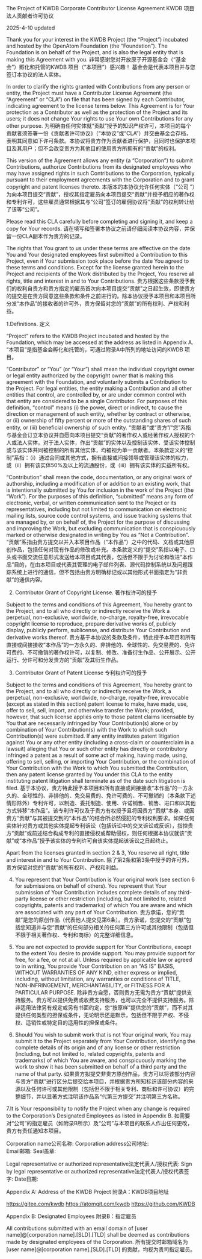 The Project of KWDB 
Corporate Contributor License Agreement
KWDB 项目法人贡献者许可协议

2025-4-10 updated  

Thank you for your interest in the KWDB  Project (the “Project”) incubated and hosted by the OpenAtom Foundation (the “Foundation”). The Foundation is on behalf of the Project, and is also the legal entity that is making this Agreement with you.
非常感谢您对开放原子开源基金会（“基金会”）孵化和托管的KWDB 项目（“本项目”）感兴趣！ 基金会是代表本项目并与您签订本协议的法人实体。

In order to clarify the rights granted with Contributions from any person or entity, the Project must have a Contributor License Agreement (the “Agreement” or “CLA”) on file that has been signed by each Contributor, indicating agreement to the license terms below. This Agreement is for Your protection as a Contributor as well as the protection of the Project and its users; it does not change Your rights to use Your own Contributions for any other purpose.
为明确由任何实体就“贡献”授予的知识产权许可，本项目的每个贡献者须签署一份《贡献者许可协议》（“本协议”或“CLA”）并交由基金会存档，表明其同意如下许可条款。本协议将贵方作为贡献者进行保护，且同时也保护本项目及其用户；但不会改变贵方为其他目的使用贵方所拥有的“贡献”的权利。

This version of the Agreement allows any entity (a “Corporation”) to submit Contributions, authorize Contributions from its designated employees who may have assigned rights in such Contributions to the Corporation, typically pursuant to their employment agreements with the Corporation and to grant copyright and patent licenses thereto. 
本版本的本协议允许任何实体（“公司 ”）为向本项目提交“贡献”，授权其指定雇员向本项目提交“贡献”并授予相应的著作权和专利许可，这些雇员通常根据其与“公司”签订的雇佣协议将“贡献”的权利转让给了该等“公司”。

Please read this CLA carefully before completing and signing it, and keep a copy for Your records. 
请在填写和签署本协议之前请仔细阅读本协议内容，并保留一份CLA副本作为贵方的记录。

The rights that You grant to us under these terms are effective on the date You and Your designated employees first submitted a Contribution to this Project, even if Your submission took place before the date You agreed to these terms and conditions. Except for the license granted herein to the Project and recipients of the Work distributed by the Project, You reserve all rights, title and interest in and to Your Contributions.
贵方根据这些条款授予我们的权利自贵方和贵方指定的雇员首次向本项目提交“贡献”之日起生效，即使贵方的提交是在贵方同意这些条款和条件之前进行的。除本协议授予本项目和本项目所分发“本作品”的接收者的许可外，贵方保留对您的“贡献”的所有权利、产权和利益。

1.Definitions.
定义

“Project” refers to the KWDB  Project incubated and hosted by the Foundation, which may be accessed at the address as listed in Appendix A.  
“本项目”是指基金会孵化和托管的，可通过附录A中所列的地址访问的KWDB 项目。

“Contributor” or “You” (or “Your”) shall mean the individual copyright owner or legal entity authorized by the copyright owner that is making this agreement with the Foundation, and voluntarily submits a Contribution to the Project. For legal entities, the entity making a Contribution and all other entities that control, are controlled by, or are under common control with that entity are considered to be a single Contributor. For purposes of this definition, “control” means (i) the power, direct or indirect, to cause the direction or management of such entity, whether by contract or otherwise, or (ii) ownership of fifty percent or more of the outstanding shares of such entity, or (iii) beneficial ownership of such entity.
“贡献者”或“贵方”/“您”系指与基金会订立本协议并自愿向本项目提交“贡献”的著作权人或经著作权人授权的个人或法人实体。对于法人实体，作出“贡献”的实体以及控制该实体、受该实体控制或与该实体共同被控制的所有其他实体，均被视为单一贡献者。本条款定义的“控制”系指：（i）通过合同或其他方式，拥有直接或间接领导或管理该实体的权力，或（ii）拥有该实体50%及以上的流通股份，或（iii）拥有该实体的实益所有权。

“Contribution” shall mean the code, documentation, or any original work of authorship, including a modification of or addition to an existing work, that is intentionally submitted by You  for inclusion in the work of the Project (the “Work”). For the purposes of this definition, “submitted” means any form of electronic, verbal, or written communication sent to the Project or its representatives, including but not limited to communication on electronic mailing lists, source code control systems, and issue tracking systems that are managed by, or on behalf of, the Project for the purpose of discussing and improving the Work, but excluding communication that is conspicuously marked or otherwise designated in writing by You as “Not a Contribution”.
“贡献”系指由贵方提交以并入本项目作品（“本作品”）之中的代码、文档或其他原创作品，包括任何对现有作品的修改或补充。本条款定义的“提交”系指以电子、口头或书面交流任意形式发送给本项目或其代表，包括但不限于为讨论和改进“本作品”目的，在由本项目或代表其管理的电子邮件列表、源代码控制系统以及问题跟踪系统上进行的通信，但不包括由贵方明确标记或以其他形式书面指定为“非贡献”的通信内容。

2. Contributor Grant of Copyright License.
著作权许可的授予

Subject to the terms and conditions of this Agreement, You hereby grant to the Project, and to all who directly or indirectly receive the Work a perpetual, non-exclusive, worldwide, no-charge, royalty-free, irrevocable copyright license to reproduce, prepare derivative works of, publicly display, publicly perform, sublicense, and distribute Your Contribution and derivative works thereof. 
贵方基于本协议的条款及条件，特此授予本项目和所有直接或间接接收“本作品”的一方永久的、非排他的、全球性的、免交易费的、免许可费的、不可撤销的著作权许可，以复制、修改、准备衍生作品、公开展示、公开运行、分许可和分发贵方的“贡献”及其衍生作品。

3. Contributor Grant of Patent License
专利权许可的授予

Subject to the terms and conditions of this Agreement, You hereby grant to the Project, and to  all who directly or indirectly receive the Work, a perpetual, non-exclusive, worldwide, no-charge, royalty-free, irrevocable (except as stated in this section) patent license to make, have made, use, offer to sell, sell, import, and otherwise transfer the Work; provided, however, that such license applies only to those patent claims licensable by You that are necessarily infringed by Your Contribution(s) alone or by combination of Your Contribution(s) with the Work to which such Contribution(s) were submitted. If any entity institutes patent litigation against You or any other entity (including a cross-claim or counterclaim in a lawsuit) alleging that You or such other entity has directly or contributory infringed a patent as a result of some act of making, having made, using, offering to sell, selling, or importing Your Contribution, or the combination of Your Contribution with the Work to which You submitted the Contribution, then any patent license granted by You under this CLA to the entity instituting patent litigation shall terminate as of the date such litigation is filed.
基于本协议，贵方特此授予本项目和所有直接或间接接收“本作品”的一方永久的、全球性的、非排他的、免交易费的、免许可费的、不可撤销的（本条款下述情形除外）专利许可，以制造、委托制造、使用、许诺销售、销售、进口和以其他方式转移“本作品”。该专利许可仅及于贵方有权授予且将因贵方“贡献”本身、或因贵方“贡献”与其被提交到的“本作品”的结合所必然侵犯的专利权利要求。如果任何实体针对贵方或其他实体提起专利诉讼（包括诉讼中的交叉诉讼或反诉），指控贵方“贡献”或前述结合构成专利的直接侵权或帮助侵权，则任何根据本协议就该“贡献”或“本作品”授予该实体的专利许可自该实体提起该诉讼之日起终止。

Apart from the licenses granted in section 2 & 3, You reserve all right, title and interest in and to Your Contribution.
除了第2条和第3条中授予的许可外，贵方保留对您的“贡献”的所有权利、产权和利益。


4. You represent that Your Contribution is Your original work (see section 6 for submissions on behalf of others). You represent that Your submission of Your Contribution includes complete details of any third-party license or other restriction (including, but not limited to, related copyrights, patents and trademarks) of which You are  aware and which are associated with any part of Your Contribution.
贵方承诺，您的“贡献”是您的原创作品（代表他人提交见第6条）。贵方承诺，您提交的“贡献”包括您知道并与您“贡献”的任何部分相关的任何第三方许可或其他限制（包括但不限于相关著作权、专利和商标）的完整详细信息。

5. You are not expected to provide support for Your Contributions, except to the extent You desire to provide support. You may provide support for free, for a fee, or not at all. Unless required by applicable law or agreed to in writing, You provide Your Contribution on an “AS IS” BASIS, WITHOUT WARRANTIES OF ANY KIND, either express or implied, including, without limitation, any warranties or conditions of TITLE, NON-INFRINGEMENT, MERCHANTABILITY, or FITNESS FOR A PARTICULAR PURPOSE.
除非贵方自愿，否则贵方无需为贵方“贡献”提供支持服务。贵方可以提供免费或收费支持服务，也可以完全不提供支持服务。除非适用法律另有规定或另有书面约定，您“按原样”提供您的“贡献”，而不对其提供任何类型的担保或条件，无论明示还是默示，包括但不限于产权、不侵权、适销性或特定目的适用性的担保或条件。

6. Should You wish to submit work that is not Your original work, You may submit it to the Project separately from Your Contribution, identifying the complete details of its origin and of any license or other restriction (including, but not limited to, related copyrights, patents and trademarks) of which You are aware, and conspicuously marking the work to show it has been submitted on behalf of a third party and the name of that party.
如果贵方拟提交非贵方原创作品，贵方可以将该部分内容与贵方“贡献”进行区分后提交给本项目，并根据贵方所知标识该部分内容的来源以及任何许可或其他限制（包括但不限于相关专利、商标和许可协议）的完整细节，并以显著方式注明该作品系“代第三方提交”并注明第三方名称。

7.It is Your responsibility to notify the Project when any change is required to the Corporation’s Designated Employees as listed in Appendix B.
如需要对“公司”的指定雇员（如附录B所示）及“公司”与本项目的联系人作出任何更改，贵方有责任通知本项目。

Corporation name公司名称: 
Corporation address公司地址:  
Email邮箱: 
Seal盖章:


Legal representative or authorized representative法定代表人/授权代表:
Sign by legal representative or authorized representative法定代表人/授权代表签字:
Date日期:


Appendix A: Address of the KWDB Project 
附录A：KWDB项目地址

https://gitee.com/kwdb
https://atomgit.com/kwdb
https://github.com/KWDB


Appendix B: Designated Employees
附录B：指定雇员

All contributions submitted with an email domain of [user name]@[corporation name].[SLD].[TLD] shall be deemed as contributions made by designated employees of the Corporation.
所有提交时邮箱域名为[user name]@[corporation name].[SLD].[TLD] 的贡献，均视为贵司指定雇员。
